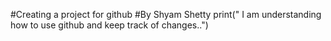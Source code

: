 #Creating a project for github
#By Shyam Shetty
print(" I am understanding how to use github and keep track of changes..")

